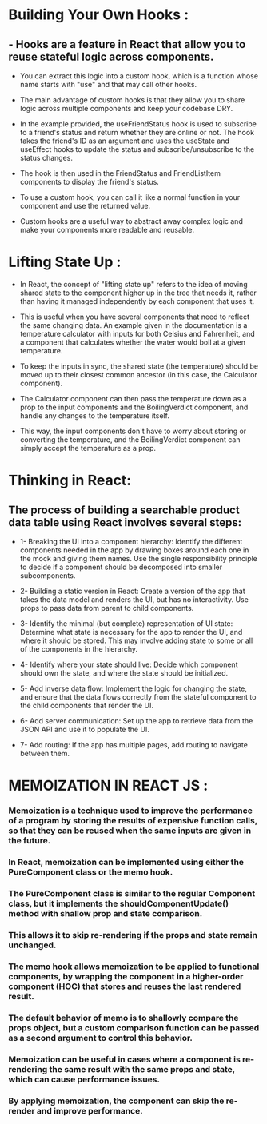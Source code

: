 # Building Your Own Hooks : 
## -  Hooks are a feature in React that allow you to reuse stateful logic across components.
 *  You can extract this logic into a custom hook, which is a function whose name starts with "use" and that may call other hooks.

 *  The main advantage of custom hooks is that they allow you to share logic across multiple components and keep your codebase DRY.

 *  In the example provided, the useFriendStatus hook is used to subscribe to a friend's status and return whether they are online or not. The hook takes the friend's ID as an argument and uses the useState and useEffect hooks to update the status and subscribe/unsubscribe to the status changes. 

 * The hook is then used in the FriendStatus and FriendListItem components to display the friend's status.

 * To use a custom hook, you can call it like a normal function in your component and use the returned value. 

 * Custom hooks are a useful way to abstract away complex logic and make your components more readable and reusable.

# Lifting State Up : 
 * In React, the concept of "lifting state up" refers to the idea of moving shared state to the component higher up in the tree that needs it, rather than having it managed independently by each component that uses it.

 *  This is useful when you have several components that need to reflect the same changing data. An example given in the documentation is a temperature calculator with inputs for both Celsius and Fahrenheit, and a component that calculates whether the water would boil at a given temperature.

 * To keep the inputs in sync, the shared state (the temperature) should be moved up to their closest common ancestor (in this case, the Calculator component). 

 * The Calculator component can then pass the temperature down as a prop to the input components and the BoilingVerdict component, and handle any changes to the temperature itself. 

 * This way, the input components don't have to worry about storing or converting the temperature, and the BoilingVerdict component can simply accept the temperature as a prop.

# Thinking in React:

## The process of building a searchable product data table using React involves several steps:

 - 1- Breaking the UI into a component hierarchy: Identify the different components needed in the app by drawing boxes around each one in the mock and giving them names. Use the single responsibility principle to decide if a component should be decomposed into smaller subcomponents.

 * 2- Building a static version in React: Create a version of the app that takes the data model and renders the UI, but has no interactivity. Use props to pass data from parent to child components.

 * 3- Identify the minimal (but complete) representation of UI state: Determine what state is necessary for the app to render the UI, and where it should be stored. This may involve adding state to some or all of the components in the hierarchy.

 * 4- Identify where your state should live: Decide which component should own the state, and where the state should be initialized.

 * 5- Add inverse data flow: Implement the logic for changing the state, and ensure that the data flows correctly from the stateful component to the child components that render the UI.

* 6- Add server communication: Set up the app to retrieve data from the JSON API and use it to populate the UI.

 * 7- Add routing: If the app has multiple pages, add routing to navigate between them.

# MEMOIZATION IN REACT JS  :

### Memoization is a technique used to improve the performance of a program by storing the results of expensive function calls, so that they can be reused when the same inputs are given in the future.

### In React, memoization can be implemented using either the PureComponent class or the memo hook.

### The PureComponent class is similar to the regular Component class, but it implements the shouldComponentUpdate() method with shallow prop and state comparison.

### This allows it to skip re-rendering if the props and state remain unchanged. 
### The memo hook allows memoization to be applied to functional components, by wrapping the component in a higher-order component (HOC) that stores and reuses the last rendered result.
### The default behavior of memo is to shallowly compare the props object, but a custom comparison function can be passed as a second argument to control this behavior.
### Memoization can be useful in cases where a component is re-rendering the same result with the same props and state, which can cause performance issues.
### By applying memoization, the component can skip the re-render and improve performance.
